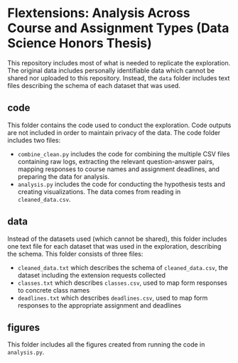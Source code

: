 # Flextensions: Analysis Across Course and Assignment Types (Data Science Honors Thesis)

This repository includes most of what is needed to replicate the exploration. The original data includes personally identifiable data which cannot be shared nor uploaded to this repository. Instead, the `data` folder includes text files describing the schema of each dataset that was used.

## code

This folder contains the code used to conduct the exploration. Code outputs are not included in order to maintain privacy of the data. The code folder includes two files:

* `combine_clean.py` includes the code for combining the multiple CSV files containing raw logs, extracting the relevant question-answer pairs, mapping responses to course names and assignment deadlines, and preparing the data for analysis.
* `analysis.py` includes the code for conducting the hypothesis tests and creating visualizations. The data comes from reading in `cleaned_data.csv`.

## data

Instead of the datasets used (which cannot be shared), this folder includes one text file for each dataset that was used in the exploration, describing the schema. This folder consists of three files:

* `cleaned_data.txt` which describes the schema of `cleaned_data.csv`, the dataset including the extension requests collected
* `classes.txt` which describes `classes.csv`, used to map form responses to concrete class names
* `deadlines.txt` which describes `deadlines.csv`, used to map form responses to the appropriate assignment and deadlines

## figures

This folder includes all the figures created from running the code in `analysis.py`. 
